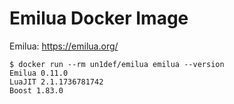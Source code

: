 # Emilua Docker Image

Emilua: https://emilua.org/

```
$ docker run --rm un1def/emilua emilua --version
Emilua 0.11.0
LuaJIT 2.1.1736781742
Boost 1.83.0
```
